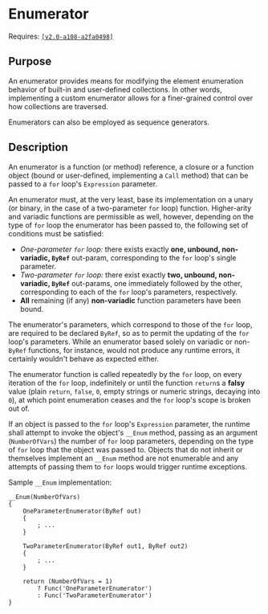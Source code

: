 # Enumerator

Requires: [`[v2.0-a108-a2fa0498]`](https://github.com/Lexikos/AutoHotkey_L/releases/tag/v2.0-a108)

## Purpose

An enumerator provides means for modifying the element enumeration behavior of built-in and user-defined collections. In other words, implementing a custom enumerator allows for a finer-grained control over how collections are traversed.

Enumerators can also be employed as sequence generators.

## Description

An enumerator is a function (or method) reference, a closure or a function object (bound or user-defined, implementing a `Call` method) that can be passed to a `for` loop's `Expression` parameter.

An enumerator must, at the very least, base its implementation on a unary (or binary, in the case of a two-parameter `for` loop) function. Higher-arity and variadic functions are permissible as well, however, depending on the type of `for` loop the enumerator has been passed to, the following set of conditions must be satisfied:

- _One-parameter `for` loop:_ there exists exactly __one, unbound, non-variadic, `ByRef`__ out-param, corresponding to the `for` loop's single parameter.
- _Two-parameter `for` loop:_ there exist exactly __two, unbound, non-variadic, `ByRef`__ out-params, one immediately followed by the other, corresponding to each of the `for` loop's parameters, respectively.
- __All__ remaining (if any) __non-variadic__ function parameters have been bound.

The enumerator's parameters, which correspond to those of the `for` loop, are required to be declared `ByRef`, so as to permit the updating of the `for` loop's parameters. While an enumerator based solely on variadic or non-`ByRef` functions, for instance, would not produce any runtime errors, it certainly wouldn't behave as expected either.

The enumerator function is called repeatedly by the `for` loop, on every iteration of the `for` loop, indefinitely or until the function `return`s a __falsy__ value (plain `return`, `false`, `0`, empty strings or numeric strings, decaying into `0`), at which point enumeration ceases and the  `for` loop's scope is broken out of.

If an object is passed to the `for` loop's `Expression` parameter, the runtime shall attempt to invoke the object's `__Enum` method, passing as an argument (`NumberOfVars`) the number of `for` loop parameters, depending on the type of `for` loop that the object was passed to. Objects that do not inherit or themselves implement an `__Enum` method are not enumerable and any attempts of passing them to `for` loops would trigger runtime exceptions.

Sample `__Enum` implementation:

```autohotkey
__Enum(NumberOfVars)
{
	OneParameterEnumerator(ByRef out)
	{
		; ...
	}

	TwoParameterEnumerator(ByRef out1, ByRef out2)
	{
		; ...
	}

	return (NumberOfVars = 1)
		? Func('OneParameterEnumerator')
		: Func('TwoParameterEnumerator')
}